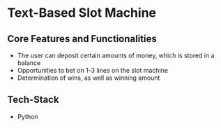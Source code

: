 # Text-Based Slot Machine

## Core Features and Functionalities
* The user can deposit certain amounts of money, which is stored in a balance
* Opportunities to bet on 1-3 lines on the slot machine
* Determination of wins, as well as winning amount

## Tech-Stack
* Python